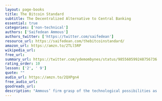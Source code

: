 ```yaml
---
layout: page-books
title: The Bitcoin Standard
subtitle: The Decentralized Alternative to Central Banking
essential: true
categories: ['non-technical']
authors: ['Saifedean Ammous']
authors_twitter: ['https://twitter.com/saifedean']
resource_url: https://saifedean.com/thebitcoinstandard/
amazon_url: https://amzn.to/2TLl5RP
wikipedia_url: 
free_url: 
summary_url: https://twitter.com/ydemombynes/status/985560599248756736
rating_order: 10
lesson: ['2', ' 9']
quote: ""
audio_url: https://amzn.to/2QXPgn4
free_audio_url: 
goodreads_url: 
description: "Ammous’ firm grasp of the technological possibilities as well as the historical realities of monetary evolution provides for a fascinating exploration of the ramifications of voluntary free market money. As it challenges the most sacred of government monopolies, Bitcoin shifts the pendulum of sovereignty away from governments in favor of individuals, offering us the tantalizing possibility of a world where money is fully extricated from politics and unrestrained by borders."
---
```

